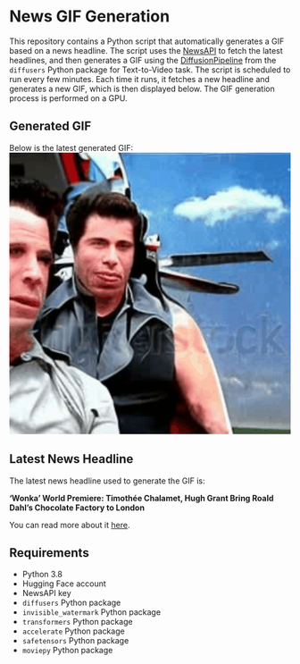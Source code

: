 # News GIF Generation
This repository contains a Python script that automatically generates a GIF based on a news headline. The script uses the [NewsAPI](https://newsapi.org/) to fetch the latest headlines, and then generates a GIF using the [DiffusionPipeline](https://github.com/huggingface/diffusers) from the `diffusers` Python package for Text-to-Video task.
The script is scheduled to run every few minutes. Each time it runs, it fetches a new headline and generates a new GIF, which is then displayed below. The GIF generation process is performed on a GPU.

## Generated GIF
Below is the latest generated GIF:
![Generated GIF](output.gif?raw=true&v=1701315266)

## Latest News Headline
The latest news headline used to generate the GIF is:

**‘Wonka’ World Premiere: Timothée Chalamet, Hugh Grant Bring Roald Dahl’s Chocolate Factory to London**

You can read more about it [here](https://www.hollywoodreporter.com/movies/movie-news/wonka-world-premiere-london-timothee-chalamet-hugh-grant-1235680743/).

## Requirements
- Python 3.8
- Hugging Face account
- NewsAPI key
- `diffusers` Python package
- `invisible_watermark` Python package
- `transformers` Python package
- `accelerate` Python package
- `safetensors` Python package
- `moviepy` Python package
